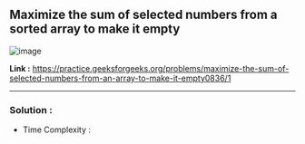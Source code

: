 ## Maximize the sum of selected numbers from a sorted array to make it empty

![image](https://user-images.githubusercontent.com/23376002/195837942-4f4ea739-5e75-4ea2-a592-4f8983a1bafd.png)

**Link :** https://practice.geeksforgeeks.org/problems/maximize-the-sum-of-selected-numbers-from-an-array-to-make-it-empty0836/1

--------------------------------------------------------------------------------------------------------------------------------------------------------


### Solution :

- Time Complexity :




